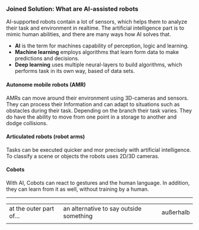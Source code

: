 ### Joined Solution: What are AI-assisted robots
AI-supported robots contain a lot of sensors, which helps them to analyze 
their task and environment in realtime. The artificial intelligence part is to mimic
human abilities, and there are many ways how AI solves that. 

- **AI** is the term for machines capability of perception, logic and learning.
- **Machine learning** employs algorithms that learn form data to make predictions and decisions.
- **Deep learning** uses multiple neural-layers to build algorithms, which performs task in its own way, based of data sets.

#### Autonome mobile robots (AMR)
AMRs can move around their environment using 3D-cameras and sensors. They can process their
Information and can adapt to situations such as obstacles during their task. Depending on the branch 
their task varies. They do have the ability to move from one point in a storage to another and dodge collisions.

#### Articulated robots (robot arms)
Tasks can be executed quicker and mor precisely with artificial intelligence. To classify a scene
or objects the robots uses 2D/3D cameras.

#### Cobots
With AI, Cobots can react to gestures and the human language. In addition, they can learn from it 
as well, without training by a human.


---
|                         |                                         |           |
|-------------------------|-----------------------------------------|-----------|
| at the outer part of... | an alternative to say outside something | außerhalb |
|                         |                                         |           |
